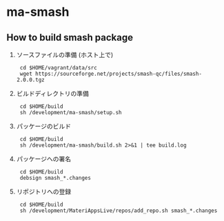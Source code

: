 # ma-smash

## How to build smash package

1. ソースファイルの準備 (ホスト上で)

        cd $HOME/vagrant/data/src
        wget https://sourceforge.net/projects/smash-qc/files/smash-2.0.0.tgz

2. ビルドディレクトリの準備

        cd $HOME/build
        sh /development/ma-smash/setup.sh

3. パッケージのビルド

        cd $HOME/build
        sh /development/ma-smash/build.sh 2>&1 | tee build.log

4. パッケージへの署名

        cd $HOME/build
        debsign smash_*.changes 

5. リポジトリへの登録

        cd $HOME/build
        sh /development/MateriAppsLive/repos/add_repo.sh smash_*.changes

